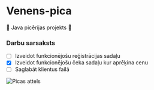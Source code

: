 # Venens-pica
:pizza: Java picērijas projekts :pizza:

 ### **Darbu sarsaksts**
- [ ] Izveidot funkcionējošu reģistrācijas sadaļu
- [x] Izveidot funkcionējošu čeka sadaļu kur aprēķina cenu
- [ ] Saglabāt klientus failā

![Picas attels](https://media-cdn.tripadvisor.com/media/photo-s/1b/59/24/ba/pizza.jpg)
